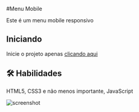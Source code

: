 
#Menu Mobile

Este é um menu mobile responsivo

## Iniciando

Inicie o projeto apenas  [clicando aqui](https://menu-mobile-eight.vercel.app/)



## 🛠 Habilidades
HTML5, CSS3 e não menos importante, JavaScript


![screenshot](https://user-images.githubusercontent.com/37091987/151710309-99920946-ed2e-47cc-98a8-0fd62bc348ba.jpg)

